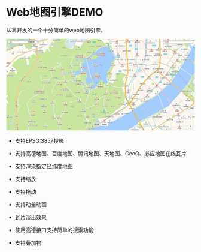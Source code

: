 # Web地图引擎DEMO

从零开发的一个十分简单的web地图引擎。

![](./public/Snipaste.jpg)

- 支持EPSG:3857投影

- 支持高德地图、百度地图、腾讯地图、天地图、GeoQ、必应地图在线瓦片

- 支持渲染指定经纬度地图

- 支持缩放

- 支持拖动

- 支持动量动画

- 瓦片淡出效果

- 使用高德接口支持简单的搜索功能

- 支持叠加物
